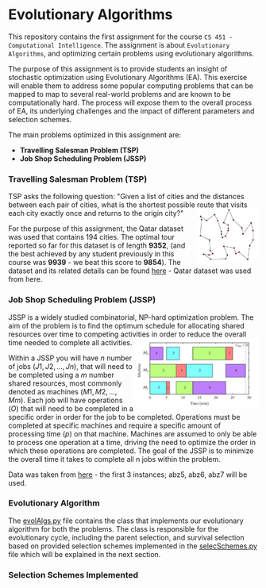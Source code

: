 # Evolutionary Algorithms

This repository contains the first assignment for the course ```CS 451 - Computational Intelligence```. The assignment is about ```Evolutionary Algorithms```, and optimizing certain problems using evolutionary algorithms. 

The purpose of this assignment is to provide students an insight of stochastic optimization using Evolutionary Algorithms (EA). This exercise will enable them to address some popular computing problems that can be mapped to map to several real-world problems and are known to be computationally hard. The process will expose them to the overall process of EA, its underlying challenges and the impact of different parameters and selection schemes.

The main problems optimized in this assignment are:
- **Travelling Salesman Problem (TSP)**
- **Job Shop Scheduling Problem (JSSP)**

### Travelling Salesman Problem (TSP)
TSP asks the following question: "Given a list of cities and the distances between each pair of cities, what is the shortest possible route that visits each city exactly once and returns to the origin city?" <img align="right" src="data/tsp.png" width="25%" />

For the purpose of this assignment, the Qatar dataset was used that contains 194 cities. The optimal tour reported so far for this dataset is of length **9352**, (and the best achieved by any student previously in this course was **9939** - we beat this score to **9854**). The dataset and its related details can be found [here](http://www.math.uwaterloo.ca/tsp/world/countries.html) - Qatar dataset was used from here. 

### Job Shop Scheduling Problem (JSSP)

JSSP is a widely studied combinatorial, NP-hard optimization problem. The aim of the problem is to find the optimum schedule for allocating shared resources over time to competing activities in order to reduce the overall time needed to complete all activities. <img align="right" src="data/jssp.png" width="50%" />

Within a JSSP you will have $n$ number of jobs $(J1, J2, ..., Jn )$, that will need to be completed using a $m$ number shared resources, most commonly denoted as machines $(M1, M2, ..., Mm)$. Each job will have operations $(O)$ that will need to be completed in a specific order in order for the job to be completed. Operations must be completed at specific machines and require a specific amount of processing time $(p)$ on that machine. Machines are assumed to only be able to process one operation at a time, driving the need to optimize the order in which these operations are completed. The goal of the JSSP is to minimize the overall time it takes to complete all n jobs within the problem. 

Data was taken from [here](http://people.brunel.ac.uk/~mastjjb/jeb/orlib/files/jobshop1.txt) - the first 3 instances; abz5, abz6, abz7 will be used.

### Evolutionary Algorithm

The [evolAlgs.py](evolAlgs.py) file contains the class that implements our evolutionary algorithm for both the problems. The class is responsible for the evolutionary cycle, including the parent selection, and survival selection based on provided selection schemes implemented in the [selecSchemes.py](selecSchemes.py) file which will be explained in the next section. 


### Selection Schemes Implemented